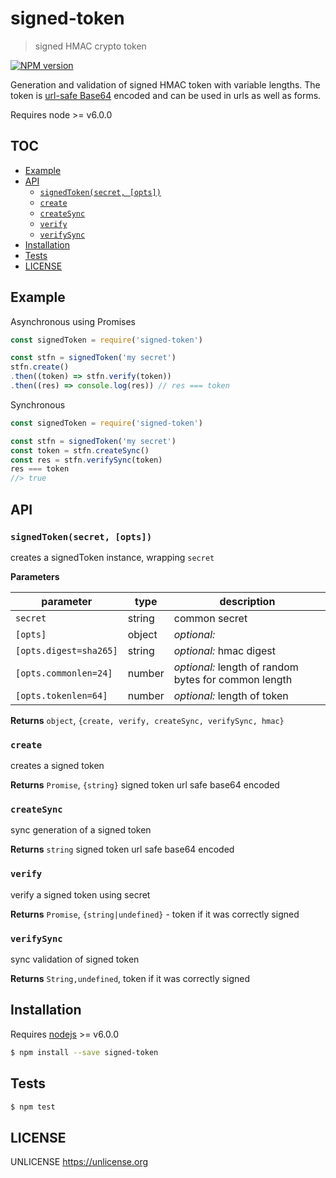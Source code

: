 # signed-token

> signed HMAC crypto token

[![NPM version](https://badge.fury.io/js/signed-token.svg)](https://www.npmjs.com/package/signed-token/)

Generation and validation of signed HMAC token with variable lengths. 
The token is [url-safe Base64](https://www.npmjs.com/package/url-safe-base64) encoded and can be used in urls as well as forms.

Requires node >= v6.0.0

## TOC

* [Example](#example)
* [API](#api)
  * [`signedToken(secret, [opts])`](#signedtokensecret-opts)
  * [`create`](#create)
  * [`createSync`](#createsync)
  * [`verify`](#verify)
  * [`verifySync`](#verifysync)
* [Installation](#installation)
* [Tests](#tests)
* [LICENSE](#license)

## Example

Asynchronous using Promises

```js
const signedToken = require('signed-token')

const stfn = signedToken('my secret')
stfn.create()
.then((token) => stfn.verify(token))
.then((res) => console.log(res)) // res === token
```

Synchronous

```js
const signedToken = require('signed-token')

const stfn = signedToken('my secret')
const token = stfn.createSync()
const res = stfn.verifySync(token)
res === token
//> true
```

## API

### `signedToken(secret, [opts])`

creates a signedToken instance, wrapping `secret`

**Parameters**

| parameter              | type   | description                                          |
| ---------------------- | ------ | ---------------------------------------------------- |
| `secret`               | string | common secret                                        |
| `[opts]`               | object | _optional:_                                          |
| `[opts.digest=sha265]` | string | _optional:_ hmac digest                              |
| `[opts.commonlen=24]`  | number | _optional:_ length of random bytes for common length |
| `[opts.tokenlen=64]`   | number | _optional:_ length of token                          |

**Returns** `object`, `{create, verify, createSync, verifySync, hmac}`

### `create`

creates a signed token

**Returns** `Promise`, `{string}` signed token url safe base64 encoded

### `createSync`

sync generation of a signed token

**Returns** `string` signed token url safe base64 encoded

### `verify`

verify a signed token using secret

**Returns** `Promise`, `{string|undefined}` - token if it was correctly signed

### `verifySync`

sync validation of signed token

**Returns** `String,undefined`,
token if it was correctly signed

## Installation

Requires [nodejs](http://nodejs.org/) >= v6.0.0

```sh
$ npm install --save signed-token
```

## Tests

```sh
$ npm test
```

## LICENSE

UNLICENSE <https://unlicense.org>
